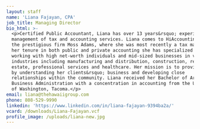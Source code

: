 ```yaml
---
layout: staff
name: 'Liana Fajayan, CPA'
job_title: Managing Director
bio_html: >-
  <p>Certified Public Accountant, Liana has over 13 years&rsquo; experience in
  management of tax and accounting services. Liana comes to HiAccounting from
  the prestigious firm Moss Adams, where she was most recently a tax manager. In
  her tenure in both public and private accounting she has specialized in
  working with high net-worth individuals and mid-sized businesses in various
  industries including manufacturing and distribution, construction, real
  estate, professional services and healthcare. Her mission is to provide value
  by understanding her clients&rsquo; business and developing close
  relationships within the community. Liana received her Bachelor of Arts in
  Business Administration with a concentration in accounting from the University
  of Washington, Tacoma.</p>
email: liana@thehawaiigroup.com
phone: 808-529-9990
linkedin: 'https://www.linkedin.com/in/liana-fajayan-9394ba2a/'
vcard: /downloads/Liana-Fajayan.vcf
profile_image: /uploads/liana-new.jpg
---
```



